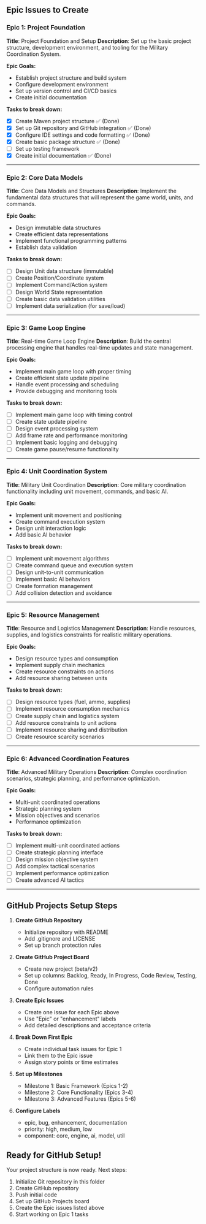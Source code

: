 ## Epic Issues to Create

### Epic 1: Project Foundation
**Title**: Project Foundation and Setup
**Description**: Set up the basic project structure, development environment, and tooling for the Military Coordination System.

**Epic Goals:**
- Establish project structure and build system
- Configure development environment
- Set up version control and CI/CD basics
- Create initial documentation

**Tasks to break down:**
- [x] Create Maven project structure ✅ (Done)
- [x] Set up Git repository and GitHub integration ✅ (Done)
- [x] Configure IDE settings and code formatting ✅ (Done)
- [x] Create basic package structure ✅ (Done)
- [ ] Set up testing framework
- [x] Create initial documentation ✅ (Done)

---

### Epic 2: Core Data Models
**Title**: Core Data Models and Structures
**Description**: Implement the fundamental data structures that will represent the game world, units, and commands.

**Epic Goals:**
- Design immutable data structures
- Create efficient data representations
- Implement functional programming patterns
- Establish data validation

**Tasks to break down:**
- [ ] Design Unit data structure (immutable)
- [ ] Create Position/Coordinate system
- [ ] Implement Command/Action system
- [ ] Design World State representation
- [ ] Create basic data validation utilities
- [ ] Implement data serialization (for save/load)

---

### Epic 3: Game Loop Engine
**Title**: Real-time Game Loop Engine
**Description**: Build the central processing engine that handles real-time updates and state management.

**Epic Goals:**
- Implement main game loop with proper timing
- Create efficient state update pipeline
- Handle event processing and scheduling
- Provide debugging and monitoring tools

**Tasks to break down:**
- [ ] Implement main game loop with timing control
- [ ] Create state update pipeline
- [ ] Design event processing system
- [ ] Add frame rate and performance monitoring
- [ ] Implement basic logging and debugging
- [ ] Create game pause/resume functionality

---

### Epic 4: Unit Coordination System
**Title**: Military Unit Coordination
**Description**: Core military coordination functionality including unit movement, commands, and basic AI.

**Epic Goals:**
- Implement unit movement and positioning
- Create command execution system
- Design unit interaction logic
- Add basic AI behavior

**Tasks to break down:**
- [ ] Implement unit movement algorithms
- [ ] Create command queue and execution system
- [ ] Design unit-to-unit communication
- [ ] Implement basic AI behaviors
- [ ] Create formation management
- [ ] Add collision detection and avoidance

---

### Epic 5: Resource Management
**Title**: Resource and Logistics Management
**Description**: Handle resources, supplies, and logistics constraints for realistic military operations.

**Epic Goals:**
- Design resource types and consumption
- Implement supply chain mechanics
- Create resource constraints on actions
- Add resource sharing between units

**Tasks to break down:**
- [ ] Design resource types (fuel, ammo, supplies)
- [ ] Implement resource consumption mechanics
- [ ] Create supply chain and logistics system
- [ ] Add resource constraints to unit actions
- [ ] Implement resource sharing and distribution
- [ ] Create resource scarcity scenarios

---

### Epic 6: Advanced Coordination Features
**Title**: Advanced Military Operations
**Description**: Complex coordination scenarios, strategic planning, and performance optimization.

**Epic Goals:**
- Multi-unit coordinated operations
- Strategic planning system
- Mission objectives and scenarios
- Performance optimization

**Tasks to break down:**
- [ ] Implement multi-unit coordinated actions
- [ ] Create strategic planning interface
- [ ] Design mission objective system
- [ ] Add complex tactical scenarios
- [ ] Implement performance optimization
- [ ] Create advanced AI tactics

---

## GitHub Projects Setup Steps

1. **Create GitHub Repository**
   - Initialize repository with README
   - Add .gitignore and LICENSE
   - Set up branch protection rules

2. **Create GitHub Project Board**
   - Create new project (beta/v2)
   - Set up columns: Backlog, Ready, In Progress, Code Review, Testing, Done
   - Configure automation rules

3. **Create Epic Issues**
   - Create one issue for each Epic above
   - Use "Epic" or "enhancement" labels
   - Add detailed descriptions and acceptance criteria

4. **Break Down First Epic**
   - Create individual task issues for Epic 1
   - Link them to the Epic issue
   - Assign story points or time estimates

5. **Set up Milestones**
   - Milestone 1: Basic Framework (Epics 1-2)
   - Milestone 2: Core Functionality (Epics 3-4)
   - Milestone 3: Advanced Features (Epics 5-6)

6. **Configure Labels**
   - epic, bug, enhancement, documentation
   - priority: high, medium, low
   - component: core, engine, ai, model, util

## Ready for GitHub Setup!

Your project structure is now ready. Next steps:
1. Initialize Git repository in this folder
2. Create GitHub repository
3. Push initial code
4. Set up GitHub Projects board
5. Create the Epic issues listed above
6. Start working on Epic 1 tasks
